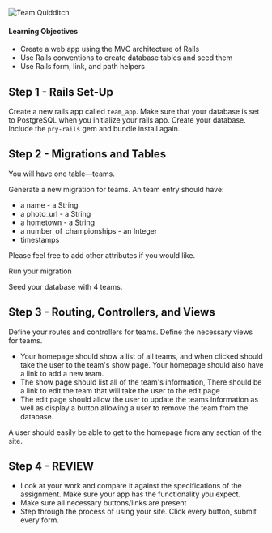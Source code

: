 ![Team Quidditch](http://dailybruin.com/images/49623_web.sp.6.1.quidditch.feat.picao.jpg)
#### Learning Objectives
- Create a web app using the MVC architecture of Rails
- Use Rails conventions to create database tables and seed them
- Use Rails form, link, and path helpers

## Step 1 - Rails Set-Up
Create a new rails app called `team_app`. Make sure that your database is set to PostgreSQL when you initialize your rails app. Create your database. Include the `pry-rails` gem and bundle install again.

## Step 2 - Migrations and Tables
You will have one table&mdash;teams.

Generate a new migration for teams. An team entry should have:
- a name - a String
- a photo_url - a String
- a hometown - a String
- a number_of_championships - an Integer
- timestamps

Please feel free to add other attributes if you would like.

Run your migration

Seed your database with 4 teams.

## Step 3 - Routing, Controllers, and Views
Define your routes and controllers for teams. Define the necessary views for teams.

- Your homepage should show a list of all teams, and when clicked should take the user to the team's show page. Your homepage should also have a link to add a new team.
- The show page should list all of the team's information, There should be a link to edit the team that will take the user to the edit page
- The edit page should allow the user to update the teams information as well as display a button allowing a user to remove the team from the database.

A user should easily be able to get to the homepage from any section of the site.

## Step 4 - REVIEW

- Look at your work and compare it against the specifications of the assignment. Make sure your app has the functionality you expect.
- Make sure all necessary buttons/links are present
- Step through the process of using your site. Click every button, submit every form.
